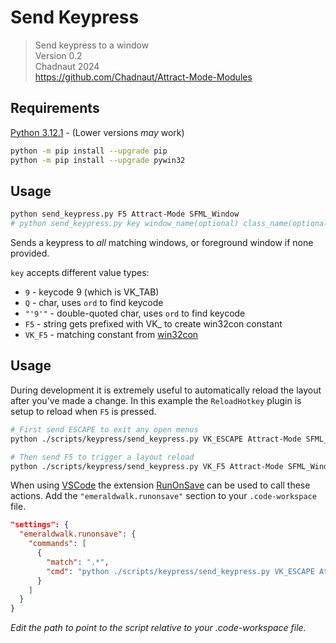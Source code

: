 # Send Keypress

> Send keypress to a window  
> Version 0.2  
> Chadnaut 2024  
> https://github.com/Chadnaut/Attract-Mode-Modules

## Requirements

[Python 3.12.1](https://www.python.org/downloads/) - (Lower versions *may* work)

```sh
python -m pip install --upgrade pip
python -m pip install --upgrade pywin32
```

## Usage
```sh
python send_keypress.py F5 Attract-Mode SFML_Window
# python send_keypress.py key window_name(optional) class_name(optional)
```

Sends a keypress to *all* matching windows, or foreground window if none provided.

`key` accepts different value types:
- `9` - keycode 9 (which is VK_TAB)
- `Q` - char, uses `ord` to find keycode
- `"'9'"` - double-quoted char, uses `ord` to find keycode
- `F5` - string gets prefixed with VK_ to create win32con constant
- `VK_F5` - matching constant from [win32con](https://github.com/SublimeText/Pywin32/blob/master/lib/x32/win32/lib/win32con.py)

## Usage

During development it is extremely useful to automatically reload the layout after you've made a change. In this example the `ReloadHotkey` plugin is setup to reload when `F5` is pressed.

```sh
# First send ESCAPE to exit any open menus
python ./scripts/keypress/send_keypress.py VK_ESCAPE Attract-Mode SFML_Window

# Then send F5 to trigger a layout reload
python ./scripts/keypress/send_keypress.py VK_F5 Attract-Mode SFML_Window
```

When using [VSCode](https://code.visualstudio.com/download) the extension [RunOnSave](https://marketplace.visualstudio.com/items?itemName=emeraldwalk.RunOnSave) can be used to call these actions. Add the `"emeraldwalk.runonsave"` section to your `.code-workspace` file.

```json
"settings": {
  "emeraldwalk.runonsave": {
    "commands": [
      {
        "match": ".*",
        "cmd": "python ./scripts/keypress/send_keypress.py VK_ESCAPE Attract-Mode SFML_Window && python ./scripts/keypress/send_keypress.py VK_F5 Attract-Mode SFML_Window"
      }
    ]
  }
}
```

*Edit the path to point to the script relative to your .code-workspace file.*
